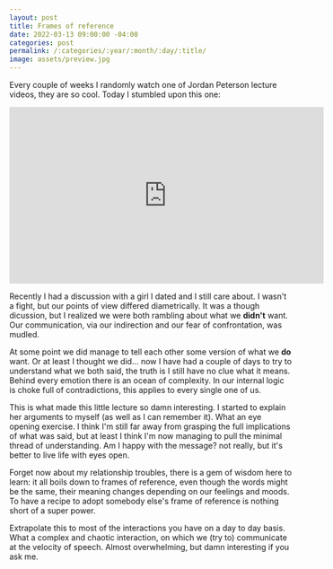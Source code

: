 ```yaml
---
layout: post
title: Frames of reference
date: 2022-03-13 09:00:00 -04:00
categories: post
permalink: /:categories/:year/:month/:day/:title/
image: assets/preview.jpg
---
```


Every couple of weeks I randomly watch one of Jordan Peterson lecture videos, they are so cool. Today I stumbled upon this one:

<iframe width="560" height="315" src="https://www.youtube.com/embed/H0VfPPzZoYw" title="YouTube video player" frameborder="0" allow="accelerometer; autoplay; clipboard-write; encrypted-media; gyroscope; picture-in-picture" allowfullscreen></iframe>

Recently I had a discussion with a girl I dated and I still care about. I wasn't a fight, but our points of view differed diametrically. It was a though dicussion, but I realized we were both rambling about what we **didn't** want. Our communication, via our indirection and our fear of confrontation, was mudled.

At some point we did manage to tell each other some version of what we **do** want. Or at least I thought we did... now I have had a couple of days to try to understand what we both said, the truth is I still have no clue what it means. Behind every emotion there is an ocean of complexity. In our internal logic is choke full of contradictions, this applies to every single one of us.

This is what made this little lecture so damn interesting. I started to explain her arguments to myself (as well as I can remember it). What an eye opening exercise. I think I'm still far away from grasping the full implications of what was said, but at least I think I'm now managing to pull the minimal thread of understanding. Am I happy with the message? not really, but it's better to live life with eyes open.

Forget now about my relationship troubles, there is a gem of wisdom here to learn: it all boils down to frames of reference, even though the words might be the same, their meaning changes depending on our feelings and moods. To have a recipe to adopt somebody else's frame of reference is nothing short of a super power.

Extrapolate this to most of the interactions you have on a day to day basis. What a complex and chaotic interaction, on which we (try to) communicate at the velocity of speech. Almost overwhelming, but damn interesting if you ask me.
